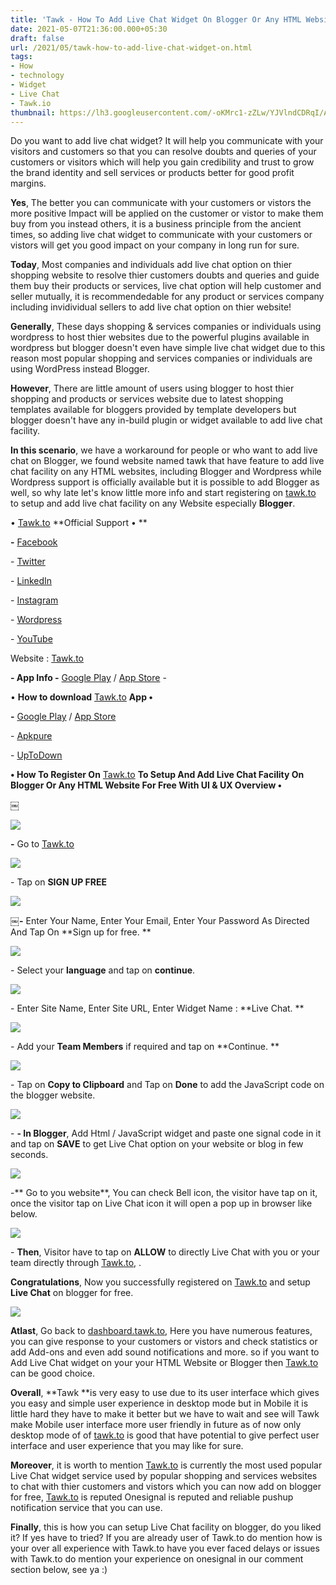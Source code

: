 ```yaml
---
title: 'Tawk - How To Add Live Chat Widget On Blogger Or Any HTML Website For Free. '
date: 2021-05-07T21:36:00.000+05:30
draft: false
url: /2021/05/tawk-how-to-add-live-chat-widget-on.html
tags: 
- How
- technology
- Widget
- Live Chat
- Tawk.io
thumbnail: https://lh3.googleusercontent.com/-oKMrc1-zZLw/YJVlndCDRqI/AAAAAAAAEbQ/L9rUGnNslvgE5uXHeq5A-cPjQE8EUNbuwCLcBGAsYHQ/s1600/1620403610165036-0.png "Tawk - How To Add Live Chat Widget On Blogger Or Any HTML Website For Free."
--- 
```


  

Do you want to add live chat widget? It will help you communicate with your visitors and customers so that you can resolve doubts and queries of your customers or visitors which will help you gain credibility and trust to grow the brand identity and sell services or products better for good profit margins.

  

**Yes**, The better you can communicate with your customers or vistors the more positive Impact will be applied on the customer or vistor to make them buy from you instead others, it is a business principle from the ancient times, so adding live chat widget to communicate with your customers or vistors will get you good impact on your company in long run for sure. 

  

**Today**, Most companies and individuals add live chat option on thier shopping website to resolve thier customers doubts and queries and guide them buy their products or services, live chat option will help customer and seller mutually, it is recommendedable for any product or services company including invidividual sellers to add live chat option on thier website! 

  

**Generally**, These days shopping & services companies or individuals using wordpress to host thier websites due to the powerful plugins available in wordpress but blogger doesn't even have simple live chat widget due to this reason most popular shopping and services companies or individuals are using WordPress instead Blogger. 

  

**However**, There are little amount of users using blogger to host thier shopping and products or services website due to latest shopping templates available for bloggers provided by template developers but blogger doesn't have any in-build plugin or widget available to add live chat facility. 

  

**In this scenario**, we have a workaround for people or who want to add live chat on Blogger, we found website named tawk that have feature to add live chat facility on any HTML websites, including Blogger and Wordpress while Wordpress support is officially available but it is possible to add Blogger as well, so why late let's know little more info and start registering on [tawk.to](http://tawk.to) to setup and add live chat facility on any Website especially **Blogger**. 

  

• [Tawk.to](http://Tawk.to) **Official Support • **

**\-** [Facebook](https://www.facebook.com/tawkto/)

\- [Twitter](https://www.twitter.com/tawktotawk/)

\- [LinkedIn](https://www.linkedin.com/company/tawk-to)

\- [Instagram](https://instagram.com/tawktotawk)

\- [Wordpress](https://www.tawk.to/blog)

\- [YouTube](https://www.youtube.com/channel/UCmmsTnOAYjv1pZl-ueAMM-A/featured) 

  

Website : [Tawk.to](http://Tawk.to)

  

**\- App Info -** [Google Play](https://play.google.com/store/apps/details?id=to.tawk.android) / [App Store](https://itunes.apple.com/app/tawk.to/id907458277?mt=8) - 

  

• **How to download** [Tawk.to](http://Tawk.to) **App •**

**\-** [Google Play](https://play.google.com/store/apps/details?id=to.tawk.android) / [App Store](https://itunes.apple.com/app/tawk.to/id907458277?mt=8)

\- [Apkpure](https://m.apkpure.com/tawk-to/to.tawk.android/amp)

\- [UpToDown](https://tawk-to.en.uptodown.com/android)

**• How To Register On** [Tawk.to](http://Tawk.to) **To Setup And Add Live Chat Facility On Blogger Or Any HTML Website For Free With UI & UX Overview •**

￼

 ![](https://lh3.googleusercontent.com/-FTavAocYSRQ/YJVllURFXLI/AAAAAAAAEbM/w7SIFZ_WqbQcvFwC-VA0iC0ZQYanBf61gCLcBGAsYHQ/s1600/1620403597017150-1.png) 

  

**\-** Go to [Tawk.to](http://Tawk.to) 

  

  

 ![](https://lh3.googleusercontent.com/-5Q3eQ7QjHFE/YJVli1FXYlI/AAAAAAAAEbI/4a3RdFMLVo4QLM6iW93LppSmjUn_Wdi2ACLcBGAsYHQ/s1600/1620403590048446-2.png) 

  

  

\- Tap on **SIGN UP FREE**  

 **![](https://lh3.googleusercontent.com/-SDQWHV4IYHQ/YJVlhO73M1I/AAAAAAAAEbA/V8otl50uJSIuS-zQ3OKqDZJ5pSXxVQjwQCLcBGAsYHQ/s1600/1620403584665423-3.png)** 

**￼-** Enter Your Name, Enter Your Email, Enter Your Password As Directed And Tap On **Sign up for free. **

 **![](https://lh3.googleusercontent.com/-JfuxFI0lX6Y/YJVlf2NyDfI/AAAAAAAAEa8/797EE8bzJUkIIMBcN60Txe935jRhlJZKgCLcBGAsYHQ/s1600/1620403577078654-4.png)** 

\- Select your **language** and tap on **continue**.

  

 ![](https://lh3.googleusercontent.com/-MHxJC27yEcM/YJVld82vZiI/AAAAAAAAEa0/we4EbbT66fAFNFafeDglDAY9j5ke5vVkACLcBGAsYHQ/s1600/1620403568492380-5.png) 

  

  

\- Enter Site Name, Enter Site URL, Enter Widget Name : **Live Chat. **

  

 ![](https://lh3.googleusercontent.com/-H823IkMMq_Q/YJVlbjjufvI/AAAAAAAAEaw/jvpLUAa4MnIDNEIMUhAu59xL3W2Mro0rgCLcBGAsYHQ/s1600/1620403561906094-6.png) 

  

\- Add your **Team Members** if required and tap on **Continue. **

 **![](https://lh3.googleusercontent.com/-4kAaF9z_PwI/YJVlaAQk91I/AAAAAAAAEao/5ERJcTkhZ2gQtJ9scklRCAYZBCYtFewwwCLcBGAsYHQ/s1600/1620403550794033-7.png)** 

\- Tap on **Copy to Clipboard** and Tap on **Done** to add the JavaScript code on the blogger website.

  

 ![](https://lh3.googleusercontent.com/-UdasHULn4OA/YJVlXQaHn_I/AAAAAAAAEak/dc7Sz_xKKYYzasGoVLVbHrj8ifxGtxmUACLcBGAsYHQ/s1600/1620403529511060-8.png) 

  

\- **\- In Blogger**, Add Html / JavaScript widget and paste one signal code in it and tap on **SAVE** to get Live Chat option on your website or blog in few seconds. 

  

 ![](https://lh3.googleusercontent.com/-oJDW-bKAlPw/YJVlSOrh-6I/AAAAAAAAEag/sKNie1kLldEr0LkPkQfNaztbpxiIIdvDQCLcBGAsYHQ/s1600/1620403519580441-9.png) 

  

  

\-** Go to you website**, You can check Bell icon, the visitor have tap on it, once the visitor tap on Live Chat icon it will open a pop up in browser like below.   

  

 ![](https://lh3.googleusercontent.com/-OMpU0E-GD_k/YJVlPdWFe_I/AAAAAAAAEac/ErA-K9ExCwwad3roL3iYYS69MdNfApDAwCLcBGAsYHQ/s1600/1620403504190484-10.png) 

  

  

\- **Then**, Visitor have to tap on **ALLOW** to directly Live Chat with you or your team directly through [Tawk.to](http://Tawk.to), . 

  

**Congratulations**, Now you successfully registered on [Tawk.to](http://Tawk.to) and setup **Live Chat** on blogger for free.   

  

 ![](https://lh3.googleusercontent.com/-MC2V2Ed34WU/YJVlLlwg_LI/AAAAAAAAEaY/WhX7Mn5X7ZkyjzGp6MX7U6qeRX0TN-0lACLcBGAsYHQ/s1600/1620403476968132-11.png) 

  

**Atlast**, Go back to [dashboard.tawk.to](http://dashboard.tawk.to), Here you have numerous features, you can give response to your customers or vistors and check statistics or add Add-ons and even add sound notifications and more. so if you want to Add Live Chat widget on your your HTML Website or Blogger then [Tawk.to](http://Tawk.to) can be good choice. 

  

**Overall**, **Tawk **is very easy to use due to its user interface which gives you easy and simple user experience in desktop mode but in Mobile it is little hard they have to make it better but we have to wait and see will Tawk make Mobile user interface more user friendly in future as of now only desktop mode of of [tawk.to](http://tawk.to) is good that have potential to give perfect user interface and user experience that you may like for sure.   

  

**Moreover**, it is worth to mention [Tawk.to](http://Tawk.to) is currently the most used popular Live Chat widget service used by popular shopping and services websites to chat with thier customers and vistors which you can now add on blogger for free, [Tawk.to](http://Tawk.to) is reputed Onesignal is reputed and reliable pushup notification service that you can use.   

  

**Finally**, this is how you can setup Live Chat facility on blogger, do you liked it? If yes have to tried? If you are already user of Tawk.to do mention how is your over all experience with Tawk.to have you ever faced delays or issues with Tawk.to do mention your experience on onesignal in our comment section below, see ya :)